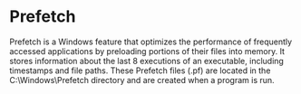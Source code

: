 # Prefetch

Prefetch is a Windows feature that optimizes the performance of frequently accessed applications by preloading portions of their files into memory. It stores information about the last 8 executions of an executable, including timestamps and file paths. These Prefetch files (.pf) are located in the C:\Windows\Prefetch directory and are created when a program is run.
